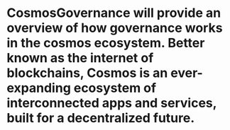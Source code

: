 # CosmosGovernance will provide an overview of how governance works in the cosmos ecosystem. Better known as the internet of blockchains, Cosmos is an ever-expanding ecosystem of interconnected apps and services, built for a decentralized future.  
